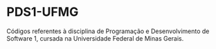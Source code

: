 # PDS1-UFMG
 
Códigos referentes à disciplina de Programação e Desenvolvimento de Software 1, cursada na Universidade Federal de Minas Gerais.
